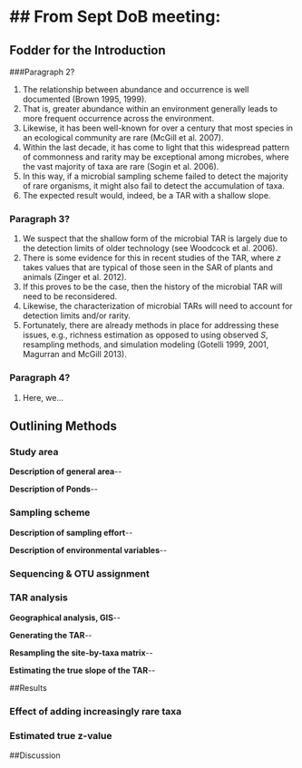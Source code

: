 # ## From Sept DoB meeting:

## Fodder for the Introduction 
###Paragraph 2?

1. The relationship between abundance and occurrence is well documented (Brown 1995, 1999).
2. That is, greater abundance within an environment generally leads to more frequent occurrence across the environment.
3. Likewise, it has been well-known for over a century that most species in an ecological community are rare (McGill et al. 2007). 
4. Within the last decade, it has come to light that this widespread pattern of commonness and rarity may be exceptional among microbes, where the vast majority of taxa are rare (Sogin et al. 2006).
5. In this way, if a microbial sampling scheme failed to detect the majority of rare organisms, it might also fail to detect the accumulation of taxa.
6. The expected result would, indeed, be a TAR with a shallow slope.

### Paragraph 3?
1. We suspect that the shallow form of the microbial TAR is largely due to the detection limits of older technology (see Woodcock et al. 2006).
2. There is some evidence for this in recent studies of the TAR, where $z$ takes values that are typical of those seen in the SAR of plants and animals (Zinger et al. 2012).
3. If this proves to be the case, then the history of the microbial TAR will need to be reconsidered.
4. Likewise, the characterization of microbial TARs will need to account for detection limits and/or rarity.
4. Fortunately, there are already methods in place for addressing these issues, e.g., richness estimation as opposed to using observed *S*, resampling methods, and simulation modeling (Gotelli 1999, 2001, Magurran and McGill 2013). 

### Paragraph 4?
1. Here, we...


## Outlining Methods 
### Study area
**Description of general area**--

**Description of Ponds**--


### Sampling scheme
**Description of sampling effort**--

**Description of environmental variables**--


### Sequencing & OTU assignment




### TAR analysis
**Geographical analysis, GIS**--



**Generating the TAR**--



**Resampling the site-by-taxa matrix**--



**Estimating the true slope of the TAR**--


##Results

### Effect of adding increasingly rare taxa


### Estimated true z-value



##Discussion




